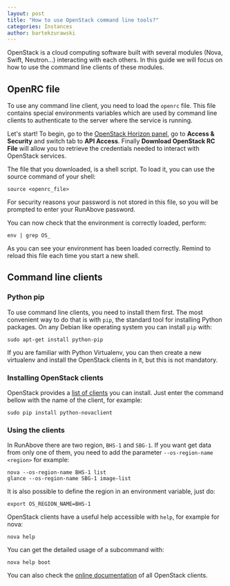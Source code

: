```yaml
---
layout: post
title: "How to use OpenStack command line tools?"
categories: Instances
author: bartekzurawski
---
```


OpenStack is a cloud computing software built with several modules (Nova,
Swift, Neutron...) interacting with each others. In this guide we will focus on
how to use the command line clients of these modules.

OpenRC file
-----------

To use any command line client, you need to load the `openrc` file. This file
contains special environments variables which are used by command line clients
to authenticate to the server where the service is running.

Let's start! To begin, go to the [OpenStack Horizon
panel](https://cloud.runabove.com/horizon/project/access_and_security/), go to
__Access & Security__ and switch tab to __API Access__. Finally __Download
OpenStack RC File__ will allow you to retrieve the credentials needed to
interact with OpenStack services.

The file that you downloaded, is a shell script. To load it, you can use the
source command of your shell:

    source <openrc_file>

For security reasons your password is not stored in this file, so you will be
prompted to enter your RunAbove password.

You can now check that the environment is correctly loaded, perform:

    env | grep OS_

As you can see your environment has been loaded correctly. Remind to reload
this file each time you start a new shell.

Command line clients
--------------------

### Python pip

To use command line clients, you need to install them first. The most
convenient way to do that is with `pip`, the standard tool for installing
Python packages. On any Debian like operating system you can install `pip`
with:

    sudo apt-get install python-pip

If you are familiar with Python Virtualenv, you can then create a new
virtualenv and install the OpenStack clients in it, but this is not mandatory.

### Installing OpenStack clients

OpenStack provides a [list of
clients](https://wiki.openstack.org/wiki/OpenStackClients) you can install.
Just enter the command bellow with the name of the client, for example:

    sudo pip install python-novaclient

### Using the clients

In RunAbove there are two region, `BHS-1` and `SBG-1`. If you want get data
from only one of them, you need to add the parameter `--os-region-name
<region>` for example:

    nova --os-region-name BHS-1 list
    glance --os-region-name SBG-1 image-list

It is also possible to define the region in an environment variable, just do:

    export OS_REGION_NAME=BHS-1

OpenStack clients have a useful help accessible with `help`, for example for
nova:

    nova help

You can get the detailed usage of a subcommand with:

    nova help boot

You can also check the [online
documentation](http://docs.openstack.org/cli-reference/content/) of all
OpenStack clients.
